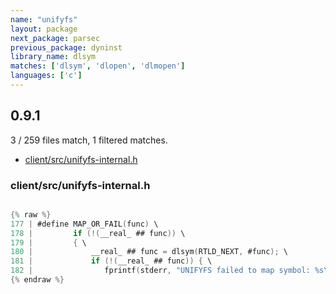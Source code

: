 ```yaml
---
name: "unifyfs"
layout: package
next_package: parsec
previous_package: dyninst
library_name: dlsym
matches: ['dlsym', 'dlopen', 'dlmopen']
languages: ['c']
---
```

## 0.9.1
3 / 259 files match, 1 filtered matches.

 - [client/src/unifyfs-internal.h](#clientsrcunifyfs-internalh)

### client/src/unifyfs-internal.h

```c

{% raw %}
177 | #define MAP_OR_FAIL(func) \
178 |         if (!(__real_ ## func)) \
179 |         { \
180 |             __real_ ## func = dlsym(RTLD_NEXT, #func); \
181 |             if (!(__real_ ## func)) { \
182 |                fprintf(stderr, "UNIFYFS failed to map symbol: %s\n", #func); \
{% endraw %}

```